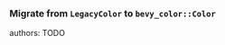 ### Migrate from `LegacyColor` to `bevy_color::Color`

<div class="release-feature-authors">authors: TODO</div>
